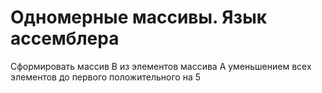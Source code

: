 # Одномерные массивы. Язык ассемблера

Сформировать массив B из элементов массива A уменьшением всех элементов до первого положительного на 5
